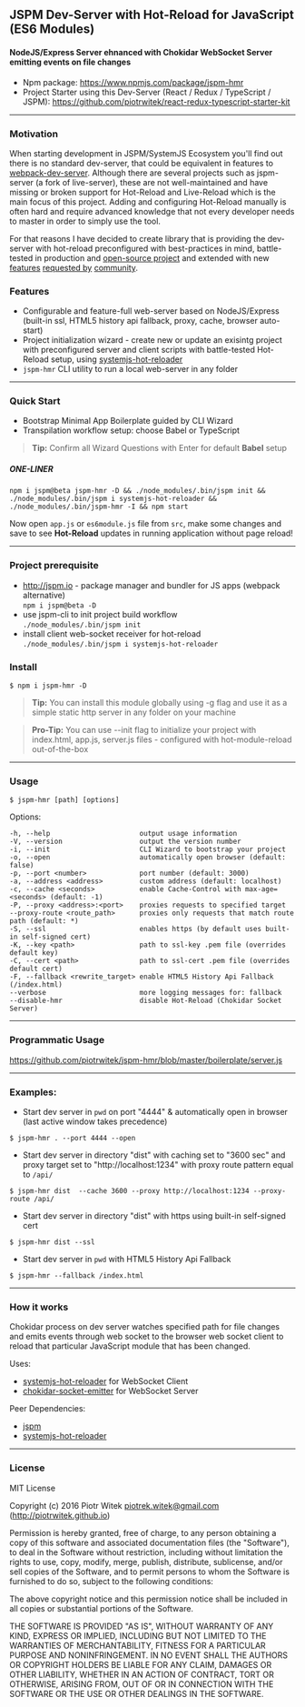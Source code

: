 ## JSPM Dev-Server with Hot-Reload for JavaScript (ES6 Modules)

#### NodeJS/Express Server ehnanced with Chokidar WebSocket Server emitting events on file changes

- Npm package: https://www.npmjs.com/package/jspm-hmr
- Project Starter using this Dev-Server (React / Redux / TypeScript / JSPM): https://github.com/piotrwitek/react-redux-typescript-starter-kit

---

### Motivation
When starting development in JSPM/SystemJS Ecosystem you'll find out there is no standard dev-server, that could be equivalent in features to [webpack-dev-server](https://github.com/webpack/webpack-dev-server). Although there are several projects such as jspm-server (a fork of live-server), these are not well-maintained and have missing or broken support for Hot-Reload and Live-Reload which is the main focus of this project.
Adding and configuring Hot-Reload manually is often hard and require advanced knowledge that not every developer needs to master in order to simply use the tool. 

For that reasons I have decided to create library that is providing the dev-server with hot-reload preconfigured with best-practices in mind, battle-tested in production and [open-source project](https://github.com/piotrwitek/react-redux-typescript-starter-kit) and extended with new [features](https://github.com/piotrwitek/jspm-hmr/pull/4) [requested by](https://github.com/piotrwitek/jspm-hmr/issues/8) [community](https://github.com/piotrwitek/jspm-hmr/issues/3).

### Features
- Configurable and feature-full web-server based on NodeJS/Express (built-in ssl, HTML5 history api fallback, proxy, cache, browser auto-start)
- Project initialization wizard - create new or update an exisintg project with preconfigured server and client scripts with battle-tested Hot-Reload setup, using [systemjs-hot-reloader](https://github.com/capaj/systemjs-hot-reloader)
- `jspm-hmr` CLI utility to run a local web-server in any folder

---

### Quick Start
- Bootstrap Minimal App Boilerplate guided by CLI Wizard
- Transpilation workflow setup: choose Babel or TypeScript

> __Tip:__ Confirm all Wizard Questions with Enter for default __Babel__ setup

##### _ONE-LINER_
```
npm i jspm@beta jspm-hmr -D && ./node_modules/.bin/jspm init && ./node_modules/.bin/jspm i systemjs-hot-reloader && ./node_modules/.bin/jspm-hmr -I && npm start
```

Now open `app.js` or `es6module.js` file from `src`, make some changes and save to see __Hot-Reload__ updates in running application without page reload!

---

### Project prerequisite

- http://jspm.io - package manager and bundler for JS apps (webpack alternative)  
`npm i jspm@beta -D`
- use jspm-cli to init project build workflow  
`./node_modules/.bin/jspm init`
- install client web-socket receiver for hot-reload  
`./node_modules/.bin/jspm i systemjs-hot-reloader`

### Install

```
$ npm i jspm-hmr -D
```

> __Tip:__ You can install this module globally using -g flag and use it as a simple static http server in any folder on your machine

> __Pro-Tip:__ You can use --init flag to initialize your project with index.html, app.js, server.js files - configured with hot-module-reload out-of-the-box

---

### Usage
```
$ jspm-hmr [path] [options]
```
 Options:

    -h, --help                      output usage information
    -V, --version                   output the version number
    -i, --init                      CLI Wizard to bootstrap your project
    -o, --open                      automatically open browser (default: false)
    -p, --port <number>             port number (default: 3000)
    -a, --address <address>         custom address (default: localhost)
    -c, --cache <seconds>           enable Cache-Control with max-age=<seconds> (default: -1)
    -P, --proxy <address>:<port>    proxies requests to specified target
    --proxy-route <route_path>      proxies only requests that match route path (default: *)
    -S, --ssl                       enables https (by default uses built-in self-signed cert)
    -K, --key <path>                path to ssl-key .pem file (overrides default key)
    -C, --cert <path>               path to ssl-cert .pem file (overrides default cert)
    -F, --fallback <rewrite_target> enable HTML5 History Api Fallback (/index.html)
    --verbose                       more logging messages for: fallback
    --disable-hmr                   disable Hot-Reload (Chokidar Socket Server)
---

### Programmatic Usage
https://github.com/piotrwitek/jspm-hmr/blob/master/boilerplate/server.js

---

### Examples:

- Start dev server in `pwd` on port "4444" & automatically open in browser (last active window takes precedence)
```
$ jspm-hmr . --port 4444 --open
```

- Start dev server in directory "dist" with caching set to "3600 sec" and proxy target set to "http://localhost:1234" with proxy route pattern equal to `/api/`
```
$ jspm-hmr dist  --cache 3600 --proxy http://localhost:1234 --proxy-route /api/
```

- Start dev server in directory "dist" with https using built-in self-signed cert
```
$ jspm-hmr dist --ssl
```

- Start dev server in `pwd` with HTML5 History Api Fallback
```
$ jspm-hmr --fallback /index.html
```

---

### How it works
Chokidar process on dev server watches specified path for file changes and emits events through web socket to the browser web socket client to reload that particular JavaScript module that has been changed.

Uses:
- [systemjs-hot-reloader](https://github.com/capaj/systemjs-hot-reloader) for WebSocket Client
- [chokidar-socket-emitter](https://github.com/capaj/chokidar-socket-emitter) for WebSocket Server

Peer Dependencies:
- [jspm](https://github.com/jspm/jspm-cli)
- [systemjs-hot-reloader](https://github.com/capaj/systemjs-hot-reloader)

---

### License

MIT License

Copyright (c) 2016 Piotr Witek <piotrek.witek@gmail.com> (http://piotrwitek.github.io)

Permission is hereby granted, free of charge, to any person obtaining a copy
of this software and associated documentation files (the "Software"), to deal
in the Software without restriction, including without limitation the rights
to use, copy, modify, merge, publish, distribute, sublicense, and/or sell
copies of the Software, and to permit persons to whom the Software is
furnished to do so, subject to the following conditions:

The above copyright notice and this permission notice shall be included in all
copies or substantial portions of the Software.

THE SOFTWARE IS PROVIDED "AS IS", WITHOUT WARRANTY OF ANY KIND, EXPRESS OR
IMPLIED, INCLUDING BUT NOT LIMITED TO THE WARRANTIES OF MERCHANTABILITY,
FITNESS FOR A PARTICULAR PURPOSE AND NONINFRINGEMENT. IN NO EVENT SHALL THE
AUTHORS OR COPYRIGHT HOLDERS BE LIABLE FOR ANY CLAIM, DAMAGES OR OTHER
LIABILITY, WHETHER IN AN ACTION OF CONTRACT, TORT OR OTHERWISE, ARISING FROM,
OUT OF OR IN CONNECTION WITH THE SOFTWARE OR THE USE OR OTHER DEALINGS IN THE
SOFTWARE.

